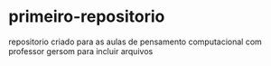 # primeiro-repositorio

repositorio criado para as aulas de pensamento computacional com professor gersom para incluir arquivos
